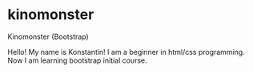 # kinomonster
Kinomonster (Bootstrap)

Hello! My name is Konstantin! I am a beginner in html/css programming.
Now I am learning bootstrap initial course.
